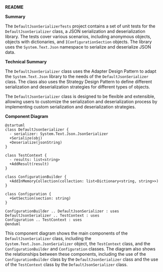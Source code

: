 **README**

**Summary**

The `DefaultJsonSerializerTests` project contains a set of unit tests for the `DefaultJsonSerializer` class, a JSON serialization and deserialization library. The tests cover various scenarios, including anonymous objects, objects with dictionaries, and `IConfigurationSection` objects. The library uses the `System.Text.Json` namespace to serialize and deserialize JSON data.

**Technical Summary**

The `DefaultJsonSerializer` class uses the Adapter Design Pattern to adapt the `System.Text.Json` library to the needs of the `DefaultJsonSerializer` class. The class also uses the Strategy Design Pattern to define different serialization and deserialization strategies for different types of objects.

The `DefaultJsonSerializer` class is designed to be flexible and extensible, allowing users to customize the serialization and deserialization process by implementing custom serialization and deserialization strategies.

**Component Diagram**

```plantuml
@startuml
class DefaultJsonSerializer {
  - serializer: System.Text.Json.JsonSerializer
  +Serialize(obj)
  +Deserialize(jsonString)
}

class TestContext {
  - results: list<string>
  +AddResult(result)
}

class ConfigurationBuilder {
  +AddInMemoryCollection(collection: list<Dictionary<string, string>>)
}

class Configuration {
  +GetSection(section: string)
}

ConfigurationBuilder .. DefaultJsonSerializer : uses
DefaultJsonSerializer .. TestContext : uses
Configuration .. TestContext : uses
@enduml
```
This component diagram shows the main components of the `DefaultJsonSerializer` class, including the `System.Text.Json.JsonSerializer` object, the `TestContext` class, and the `ConfigurationBuilder` and `Configuration` classes. The diagram also shows the relationships between these components, including the use of the `ConfigurationBuilder` class by the `DefaultJsonSerializer` class and the use of the `TestContext` class by the `DefaultJsonSerializer` class.